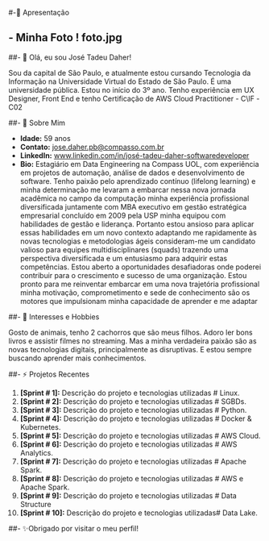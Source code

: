 #-🌱 Apresentação

## - Minha Foto ! foto.jpg

##- 👋 Olá, eu sou José Tadeu Daher!

Sou da capital de São Paulo, e atualmente estou cursando Tecnologia da Informação na Universidade Virtual do Estado de São Paulo. É uma universidade pública. Estou no início do 3º ano. Tenho experiência em UX Designer, Front End e tenho Certificação de AWS Cloud Practitioner - C\lF -C02

##- 👀 Sobre Mim

- **Idade:** 59 anos
- **Contato:** jose.daher.pb@compasso.com.br
- **LinkedIn:** www.linkedin.com/in/josé-tadeu-daher-softwaredeveloper
- **Bio:** Estagiário em Data Engineering na Compass UOL, com experiência em projetos de automação, análise de dados e desenvolvimento de software.
Tenho paixão pelo aprendizado contínuo (lifelong learning) e minha determinação me levaram a embarcar nessa nova jornada acadêmica no campo da computação minha experiência profissional diversificada juntamente com MBA executivo em gestão estratégica empresarial concluído em 2009 pela USP minha equipou com habilidades de gestão e liderança. Portanto estou ansioso para aplicar essas habilidades em um novo contexto adaptando me rapidamente às novas tecnologias e metodologias ágeis consideram-me um candidato valioso para equipes multidisciplinares (squads) trazendo uma perspectiva diversificada e um entusiasmo para adquirir estas competências. Estou aberto a oportunidades desafiadoras onde poderei contribuir para o crescimento e sucesso de uma organização. Estou pronto para me reinventar embarcar em uma nova trajetória profissional minha motivação, comprometimento   e sede de conhecimento são os motores que impulsionam minha capacidade de aprender e me adaptar 


##- 💞️ Interesses e Hobbies

Gosto de animais, tenho 2 cachorros que são meus filhos. Adoro ler bons livros e assistir filmes no streaming. Mas a minha verdadeira paixão são as novas tecnologias digitais, principalmente as disruptivas. E estou sempre buscando aprender mais conhecimentos.

##- ⚡ Projetos Recentes

1.  **[Sprint # 1]:** Descrição do projeto e tecnologias utilizadas # Linux.
2.  **[Sprint # 2]:** Descrição do projeto e tecnologias utilizadas # SGBDs.
3.  **[Sprint # 3]:** Descrição do projeto e tecnologias utilizadas # Python.
4.  **[Sprint # 4]:** Descrição do projeto e tecnologias utilizadas # Docker & Kubernetes.
5.  **[Sprint # 5]:** Descrição do projeto e tecnologias utilizadas # AWS Cloud.
6.  **[Sprint # 6]:** Descrição do projeto e tecnologias utilizadas # AWS Analytics.
7.  **[Sprint # 7]:** Descrição do projeto e tecnologias utilizadas # Apache Spark.
8.  **[Sprint # 8]:** Descrição do projeto e tecnologias utilizadas # AWS e Apache Spark.
9.  **[Sprint # 9]:** Descrição do projeto e tecnologias utilizadas # Data Structure
10. **[Sprint # 10]:** Descrição do projeto e tecnologias utilizadas# Data Lake.

##- ✨Obrigado por visitar o meu perfil!
